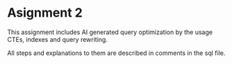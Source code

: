 # Asignment 2 

This assignment includes AI generated query optimization by the usage CTEs, indexes and query rewriting.

All steps and explanations to them are described in comments in the sql file.
